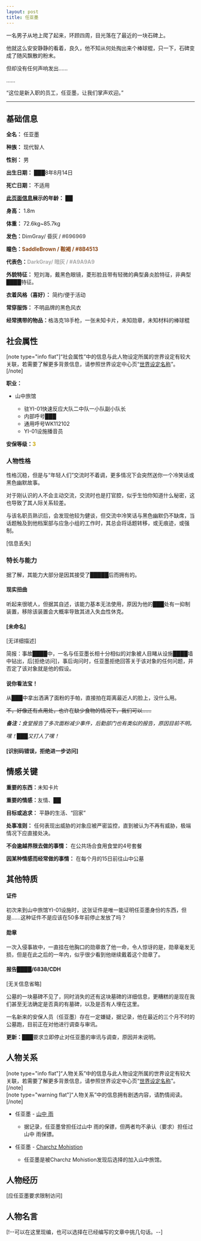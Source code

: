 ```yaml
---
layout: post
title: 任亚墨
---
```



<p>一名男子从地上爬了起来，环顾四周，目光落在了最近的一块石碑上。</p><p>他就这么安安静静的看着，良久，他不知从何处掏出来个棒球棍，只一下，石碑变成了随风飘散的粉末。</p><p>但却没有任何声响发出……</p><p>……</p><p>“这位是新入职的员工，任亚墨，让我们掌声欢迎。”</p><hr><h2>基础信息</h2><p><strong>全名：</strong> 任亚墨</p><p><strong>种族：</strong> 现代智人</p><p><strong>性别：</strong> 男</p><p><strong>出生日期：</strong> ███8年8月14日</p><p><strong>死亡日期：</strong> 不适用</p><p><strong><u>此页面信息</u>展示的年龄：</strong> ██</p><p><strong>身高：</strong> 1.8m</p><p><strong>体重：</strong> 72.6kg~85.7kg</p><p><strong>发色：</strong><span style="color:#696969;font-weight:bold;">DimGray/ 昏灰 / #696969</span></p><p><strong>瞳色：</strong><span style="color:#8B4513;font-weight:bold;">SaddleBrown / 鞍褐 / #8B4513</span></p><p><strong>代表色：</strong><span style="color:#A9A9A9;font-weight:bold;">DarkGray/ 暗灰 / #A9A9A9</span></p><p><strong>外貌特征：</strong> 短刘海，戴黑色眼镜，菱形脸且带有轻微的典型鼻炎脸特征，非典型████特征。</p><p><strong>衣着风格（喜好）：</strong> 简约/便于活动</p><p><strong>常穿服饰：</strong> 不明品牌的黑色风衣</p><p><strong>经常携带的物品：</strong>格洛克18手枪，一张未知卡片，未知勋章，未知材料的棒球棍</p><h2>社会属性</h2><p>[note type="info flat"]“社会属性”中的信息与此人物设定所属的世界设定有较大关联，若需要了解更多背景信息，请参照世界设定中心页“<a href="/index.php/worldsetting/xxx.html">世界设定名称</a>”。[/note]</p><p><strong>职业：</strong></p><ul><li><p>山中旅馆</p><ul><li>驻YI-01快速反应大队二中队一小队副小队长</li><li>内部呼号███</li><li>通用呼号WK112102</li><li>YI-01设施播音员</li></ul></li></ul><p><strong>安保等级：</strong><span style="color:#cca800;font-weight:bold;">3</span></p><h3>人物性格</h3><p>性格沉稳，但是与“年轻人们”交流时不着调，更多情况下会突然送你一个冷笑话或黑色幽默故事。</p><p>对于刚认识的人不会主动交流，交流时也是打官腔，似乎生怕你知道什么秘密，这也导致了其人际关系较差。</p><p>与该名职员熟识后，会发现他较为健谈，但交流中冷笑话与黑色幽默仍不缺席，当话题触及到他档案部与应急小组的工作时，其总会将话题转移，或无痕迹，或强制。</p><p>[信息丢失]</p><h3>特长与能力</h3><p>据了解，其能力大部分是因其接受了█████后而拥有的。</p><h4>现实扭曲</h4><p>听起来很唬人，但据其自述，该能力基本无法使用，原因为他的███处有一抑制装置，移除该装置会大概率导致其进入失血性休克。</p><h4>[未命名]</h4><p>[无详细描述]</p><p>简报：事故████中，一名与任亚墨长相十分相似的对象被人目睹从设施████墙中钻出，后[拒绝访问]，事后询问时，任亚墨拒绝回答关于该对象的任何问题，并否定了该对象就是他的假设。</p><h4>说你看法宝！</h4><p>从███中拿出洒满了面粉的手帕，直接拍在距离最近人的脸上，没什么用。</p><p><del>不，好像还有点用处，也许在缺少食物的情况下，我们可以……</del></p><p><strong><em>备注：</strong>食堂报告了多次面粉减少事件，后勤部门也有类似的报告，原因目前不明。</em></p><p><em>嘿！███又打人了嘿！</em></p><h4>[识别码错误，拒绝进一步访问]</h4><h2>情感关键</h2><p><strong>重要的东西：</strong>未知卡片</p><p><strong>重要的情感：</strong>友情、██</p><p><strong>目标或追求：</strong> 平静的生活、“回家”</p><p><strong>处事准则：</strong> 任何表现出威胁的对象应被严密监控，直到被认为不再有威胁，极端情况下应直接处决。</p><p><strong>不会逾越界限去做的事情：</strong> 在公共场合食用食堂的4号套餐</p><p><strong>因某种情感而经常做的事情：</strong> 在每个月的15日前往山中公墓</p><h2>其他特质</h2><h4>证件</h4><p>初次来到山中旅馆YI-01设施时，这张证件是唯一能证明任亚墨身份的东西，但是……这种证件不是应该在50多年前停止发放了吗？</p><h4>勋章</h4><p>一次入侵事故中，一直挂在他胸口的勋章救了他一命，令人惊讶的是，勋章毫发无损，但是在此之后的一年内，似乎很少看到他继续戴着这个勋章了。</p><h4>报告████/6838/CDH</h4><p>[无关信息省略]</p><p>公墓的一块墓碑不见了，同时消失的还有这块墓碑的详细信息，更糟糕的是现在我们甚至无法确定是否真的有墓碑，以及是否有人埋在这里。</p><p>一名新来的安保人员（任亚墨）存在一定嫌疑，据记录，他在最近的三个月不时的公墓跑，目前正在对他进行调查与审讯。</p><p><strong>更新：</strong>███要求立即停止对任亚墨的审讯与调查，原因并未说明。</p><h2>人物关系</h2><p>[note type="info flat"]“人物关系”中的信息与此人物设定所属的世界设定有较大关联，若需要了解更多背景信息，请参照世界设定中心页“<a href="/index.php/worldsetting/xxx.html">世界设定名称</a>”。[/note]<br>[note type="warning flat"]“人物关系”中的信息拥有剧透内容，请酌情阅读。[/note]</p><ul><li><p>任亚墨 - <a href="/index.php/character/yamanaka-ame.html">山中 雨</a></p><ul><li>据记录，任亚墨曾担任过山中 雨的保镖，但两者均不承认（要求）担任过山中 雨保镖。</li></ul></li><li><p>任亚墨 - <a href="/index.php/character/Charchz-Mohistion.html">Charchz Mohistion</a></p><ul><li>任亚墨是被Charchz Mohistion发现后选择的加入山中旅馆。</li></ul></li></ul><h2>人物经历</h2><p>[应任亚墨要求限制访问]</p><h2>人物名言</h2><p>[!--可以在这里现编，也可以选择在已经编写的文章中挑几句话。--]</p>
